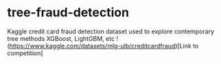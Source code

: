 # tree-fraud-detection
Kaggle credit card fraud detection dataset used to explore contemporary tree methods XGBoost, LightGBM, etc
!(https://www.kaggle.com/datasets/mlg-ulb/creditcardfraud)[Link to competition]
